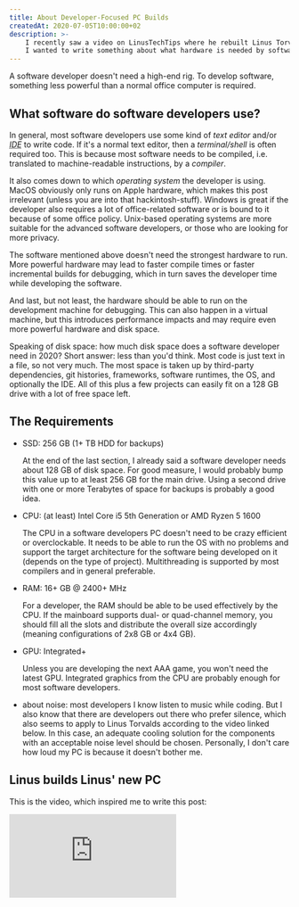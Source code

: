 ```yaml
---
title: About Developer-Focused PC Builds
createdAt: 2020-07-05T10:00:00+02
description: >-
    I recently saw a video on LinusTechTips where he rebuilt Linus Torvalds PC. He said they didn't do developer-focused PC building guides, because they don't know the requirements.
    I wanted to write something about what hardware is needed by software developers.
---
```


A software developer doesn't need a high-end rig.
To develop software, something less powerful than a normal office computer is required.

## What software do software developers use?

In general, most software developers use some kind of _text editor_ and/or <abbr title="Integrated Development Environment">_IDE_</abbr> to write code.
If it's a normal text editor, then a _terminal/shell_ is often required too.
This is because most software needs to be compiled, i.e. translated to machine-readable instructions, by a _compiler_. 

It also comes down to which _operating system_ the developer is using.
MacOS obviously only runs on Apple hardware, which makes this post irrelevant (unless you are into that hackintosh-stuff).
Windows is great if the developer also requires a lot of office-related software or is bound to it because of some office policy.
Unix-based operating systems are more suitable for the advanced software developers, or those who are looking for more privacy.

The software mentioned above doesn't need the strongest hardware to run.
More powerful hardware may lead to faster compile times or faster incremental builds for debugging, which in turn saves the developer time while developing the software. 

And last, but not least, the hardware should be able to run on the development machine for debugging.
This can also happen in a virtual machine, but this introduces performance impacts and may require even more powerful hardware and disk space.

Speaking of disk space: how much disk space does a software developer need in 2020?
Short answer: less than you'd think. Most code is just text in a file, so not very much.
The most space is taken up by third-party dependencies, git histories, frameworks, software runtimes, the OS, and optionally the IDE.
All of this plus a few projects can easily fit on a 128 GB drive with a lot of free space left.

## The Requirements

- SSD: 256 GB (1+ TB HDD for backups)

  At the end of the last section, I already said a software developer needs about 128 GB of disk space.
  For good measure, I would probably bump this value up to at least 256 GB for the main drive.
  Using a second drive with one or more Terabytes of space for backups is probably a good idea.

- CPU: (at least) Intel Core i5 5th Generation or AMD Ryzen 5 1600

  The CPU in a software developers PC doesn't need to be crazy efficient or overclockable.
  It needs to be able to run the OS with no problems and support the target architecture for the software being developed on it (depends on the type of project).
  Multithreading is supported by most compilers and in general preferable.
  
- RAM: 16+ GB @ 2400+ MHz

  For a developer, the RAM should be able to be used effectively by the CPU.
  If the mainboard supports dual- or quad-channel memory, you should fill all the slots and distribute the overall size accordingly (meaning configurations of 2x8 GB or 4x4 GB).

- GPU: Integrated+
 
  Unless you are developing the next AAA game, you won't need the latest GPU.
  Integrated graphics from the CPU are probably enough for most software developers.

- about noise: most developers I know listen to music while coding.
  But I also know that there are developers out there who prefer silence, which also seems to apply to Linus Torvalds according to the video linked below.
  In this case, an adequate cooling solution for the components with an acceptable noise level should be chosen.
  Personally, I don't care how loud my PC is because it doesn't bother me.

## Linus builds Linus' new PC

This is the video, which inspired me to write this post:

<div class="embed-responsive embed-responsive-21by9">
    <iframe class="embed-responsive-item" src="https://www.youtube-nocookie.com/embed/Kua9cY8q_EI" frameborder="0" allow="accelerometer; autoplay; encrypted-media; gyroscope; picture-in-picture" allowfullscreen></iframe>
</div>
